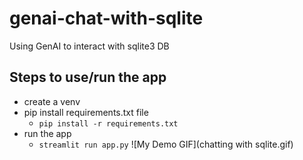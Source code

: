 # genai-chat-with-sqlite
Using GenAI to interact with sqlite3 DB

## Steps to use/run the app
- create a venv
- pip install requirements.txt file
  - `pip install -r requirements.txt`
- run the app
  - `streamlit run app.py`
![My Demo GIF](chatting with sqlite.gif)